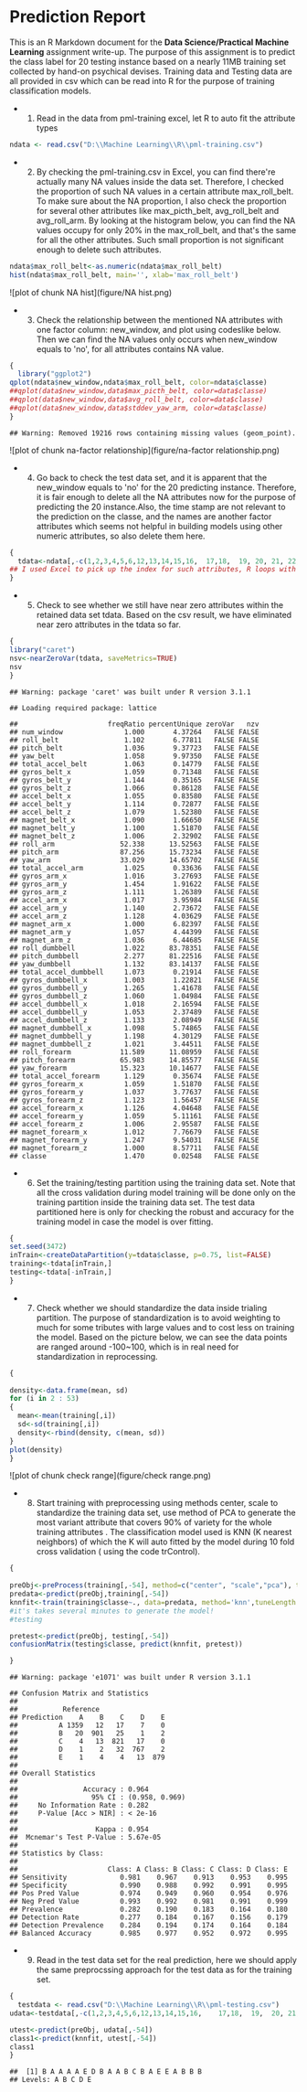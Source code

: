 Prediction Report
========================================================

This is an R Markdown document for the **Data Science/Practical Machine Learning** assignment write-up. The purpose of this assignment is to predict the class label for 20 testing instance based on a nearly 11MB training set collected by hand-on psychical devises. Training data and Testing data are all provided in csv which can be read into R for the purpose of training classification models. 

- 1. Read in the data from pml-training excel, let R to auto fit the attribute types


```r
ndata <- read.csv("D:\\Machine Learning\\R\\pml-training.csv")
```

- 2. By checking the pml-training.csv in Excel, you can find there're actually many NA values inside the data set. Therefore, I checked the proportion of such NA values in a certain attribute max_roll_belt. To make sure about the NA proportion, I also check the  proportion for several other attributes like max_picth_belt, avg_roll_belt and avg_roll_arm. By looking at the histogram below, you can find the NA values occupy for only 20% in the max_roll_belt, and that's the same for all the other attributes. Such small proportion is not significant enough to delete such attributes.

```r
ndata$max_roll_belt<-as.numeric(ndata$max_roll_belt)
hist(ndata$max_roll_belt, main='', xlab='max_roll_belt')
```

![plot of chunk NA hist](figure/NA hist.png) 
- 3. Check the relationship between the mentioned NA attributes with one factor column: new_window, and plot using codeslike below. Then we can find the NA values only occurs when new_window equals to 'no', for all attributes contains NA value.  

```r
{
  library("ggplot2")
qplot(ndata$new_window,ndata$max_roll_belt, color=ndata$classe)
##qplot(data$new_window,data$max_picth_belt, color=data$classe)
##qplot(data$new_window,data$avg_roll_belt, color=data$classe)
##qplot(data$new_window,data$stddev_yaw_arm, color=data$classe)
}
```

```
## Warning: Removed 19216 rows containing missing values (geom_point).
```

![plot of chunk na-factor relationship](figure/na-factor relationship.png) 
- 4. Go back to check the test data set, and it is apparent that the new_window equals to 'no' for the 20 predicting instance. Therefore, it is fair enough to delete all the NA attributes now for the purpose of predicting the 20 instance.Also, the time stamp are not relevant to the prediction on the classe, and the names are another factor attributes which seems not helpful in building models using other numeric attributes, so also delete them here.

```r
{
  tdata<-ndata[,-c(1,2,3,4,5,6,12,13,14,15,16,  17,18,	19,	20,	21,	22,	23,	24,	25,	26,	27,	28,	29,	30,	31,	32,	33,	34,	35,	36,	50,	51,	52,	53,	54,	55,	56,	57,	58,	59,	69,	70,	71,	72,	73,	74,	75,	76,	77,	78,	79,	80,	81,	82,	83,	87,	88,	89,	90,	91,	92,	93,	94,	95,	96,	97,	98,	99,	100,	101,	103,	104,	105,	106,	107,	108,	109,	110,	111,	112,	125,	126,	127,	128,	129,	130,	131,	132,	133,	134,	135,	136,	137,	138,	139,	141,	142,	143,	144,	145,	146,	147,	148,	149,	150)]
## I used Excel to pick up the index for such attributes, R loops with if conditions make be a easier approach.
}
```
- 5. Check to see whether we still have near zero attributes within the retained data set tdata. Based on the csv result, we have eliminated near zero attributes in the tdata so far.

```r
{
library("caret")
nsv<-nearZeroVar(tdata, saveMetrics=TRUE)
nsv
}
```

```
## Warning: package 'caret' was built under R version 3.1.1
```

```
## Loading required package: lattice
```

```
##                      freqRatio percentUnique zeroVar   nzv
## num_window               1.000       4.37264   FALSE FALSE
## roll_belt                1.102       6.77811   FALSE FALSE
## pitch_belt               1.036       9.37723   FALSE FALSE
## yaw_belt                 1.058       9.97350   FALSE FALSE
## total_accel_belt         1.063       0.14779   FALSE FALSE
## gyros_belt_x             1.059       0.71348   FALSE FALSE
## gyros_belt_y             1.144       0.35165   FALSE FALSE
## gyros_belt_z             1.066       0.86128   FALSE FALSE
## accel_belt_x             1.055       0.83580   FALSE FALSE
## accel_belt_y             1.114       0.72877   FALSE FALSE
## accel_belt_z             1.079       1.52380   FALSE FALSE
## magnet_belt_x            1.090       1.66650   FALSE FALSE
## magnet_belt_y            1.100       1.51870   FALSE FALSE
## magnet_belt_z            1.006       2.32902   FALSE FALSE
## roll_arm                52.338      13.52563   FALSE FALSE
## pitch_arm               87.256      15.73234   FALSE FALSE
## yaw_arm                 33.029      14.65702   FALSE FALSE
## total_accel_arm          1.025       0.33636   FALSE FALSE
## gyros_arm_x              1.016       3.27693   FALSE FALSE
## gyros_arm_y              1.454       1.91622   FALSE FALSE
## gyros_arm_z              1.111       1.26389   FALSE FALSE
## accel_arm_x              1.017       3.95984   FALSE FALSE
## accel_arm_y              1.140       2.73672   FALSE FALSE
## accel_arm_z              1.128       4.03629   FALSE FALSE
## magnet_arm_x             1.000       6.82397   FALSE FALSE
## magnet_arm_y             1.057       4.44399   FALSE FALSE
## magnet_arm_z             1.036       6.44685   FALSE FALSE
## roll_dumbbell            1.022      83.78351   FALSE FALSE
## pitch_dumbbell           2.277      81.22516   FALSE FALSE
## yaw_dumbbell             1.132      83.14137   FALSE FALSE
## total_accel_dumbbell     1.073       0.21914   FALSE FALSE
## gyros_dumbbell_x         1.003       1.22821   FALSE FALSE
## gyros_dumbbell_y         1.265       1.41678   FALSE FALSE
## gyros_dumbbell_z         1.060       1.04984   FALSE FALSE
## accel_dumbbell_x         1.018       2.16594   FALSE FALSE
## accel_dumbbell_y         1.053       2.37489   FALSE FALSE
## accel_dumbbell_z         1.133       2.08949   FALSE FALSE
## magnet_dumbbell_x        1.098       5.74865   FALSE FALSE
## magnet_dumbbell_y        1.198       4.30129   FALSE FALSE
## magnet_dumbbell_z        1.021       3.44511   FALSE FALSE
## roll_forearm            11.589      11.08959   FALSE FALSE
## pitch_forearm           65.983      14.85577   FALSE FALSE
## yaw_forearm             15.323      10.14677   FALSE FALSE
## total_accel_forearm      1.129       0.35674   FALSE FALSE
## gyros_forearm_x          1.059       1.51870   FALSE FALSE
## gyros_forearm_y          1.037       3.77637   FALSE FALSE
## gyros_forearm_z          1.123       1.56457   FALSE FALSE
## accel_forearm_x          1.126       4.04648   FALSE FALSE
## accel_forearm_y          1.059       5.11161   FALSE FALSE
## accel_forearm_z          1.006       2.95587   FALSE FALSE
## magnet_forearm_x         1.012       7.76679   FALSE FALSE
## magnet_forearm_y         1.247       9.54031   FALSE FALSE
## magnet_forearm_z         1.000       8.57711   FALSE FALSE
## classe                   1.470       0.02548   FALSE FALSE
```
- 6. Set the training/testing partition using the training data set. Note that all the cross validation during model training will be done only on the training partition inside the training data set. The test data partitioned here is only for checking the robust and accuracy for the training model in case the model is over fitting.

```r
{
set.seed(3472)
inTrain<-createDataPartition(y=tdata$classe, p=0.75, list=FALSE)
training<-tdata[inTrain,]
testing<-tdata[-inTrain,]
}
```
- 7. Check whether we should standardize the data inside trialing partition. The purpose of standardization is to avoid weighting to much for some tributes with large values and to cost less on training the model. Based on the picture below, we can see the data points are ranged around -100~100, which is in real need for standardization in reprocessing.

```r
{
  
density<-data.frame(mean, sd)
for (i in 2 : 53)
{ 
  mean<-mean(training[,i])
  sd<-sd(training[,i])
  density<-rbind(density, c(mean, sd))
}
plot(density)
}
```

![plot of chunk check range](figure/check range.png) 
- 8. Start training with preprocessing using methods center, scale to standardize the training data set, use method of PCA to generate the most variant attribute that covers 90% of variety for the whole training attributes . The classification model used is KNN (K nearest neighbors) of which the K will auto fitted by the model during 10 fold cross validation ( using the code trControl). 
     

```r
{
  
preObj<-preProcess(training[,-54], method=c("center", "scale","pca"), thresh=0.9)
predata<-predict(preObj,training[,-54])
knnfit<-train(training$classe~., data=predata, method='knn',tuneLength = 9,trControl = trainControl(method = "cv"))
#it's takes several minutes to generate the model!
#testing

pretest<-predict(preObj, testing[,-54])
confusionMatrix(testing$classe, predict(knnfit, pretest))

}
```

```
## Warning: package 'e1071' was built under R version 3.1.1
```

```
## Confusion Matrix and Statistics
## 
##           Reference
## Prediction    A    B    C    D    E
##          A 1359   12   17    7    0
##          B   20  901   25    1    2
##          C    4   13  821   17    0
##          D    1    2   32  767    2
##          E    1    4    4   13  879
## 
## Overall Statistics
##                                         
##                Accuracy : 0.964         
##                  95% CI : (0.958, 0.969)
##     No Information Rate : 0.282         
##     P-Value [Acc > NIR] : < 2e-16       
##                                         
##                   Kappa : 0.954         
##  Mcnemar's Test P-Value : 5.67e-05      
## 
## Statistics by Class:
## 
##                      Class: A Class: B Class: C Class: D Class: E
## Sensitivity             0.981    0.967    0.913    0.953    0.995
## Specificity             0.990    0.988    0.992    0.991    0.995
## Pos Pred Value          0.974    0.949    0.960    0.954    0.976
## Neg Pred Value          0.993    0.992    0.981    0.991    0.999
## Prevalence              0.282    0.190    0.183    0.164    0.180
## Detection Rate          0.277    0.184    0.167    0.156    0.179
## Detection Prevalence    0.284    0.194    0.174    0.164    0.184
## Balanced Accuracy       0.985    0.977    0.952    0.972    0.995
```
- 9. Read in the test data set for the real prediction, here we should apply the same preprocssing approach for the test data as for the training set.

```r
{
  testdata <- read.csv("D:\\Machine Learning\\R\\pml-testing.csv")
udata<-testdata[,-c(1,2,3,4,5,6,12,13,14,15,16,    17,18,  19,  20,	21,	22,	23,	24,	25,	26,	27,	28,	29,	30,	31,	32,	33,	34,	35,	36,	50,	51,	52,	53,	54,	55,	56,	57,	58,	59,	69,	70,	71,	72,	73,	74,	75,	76,	77,	78,	79,	80,	81,	82,	83,	87,	88,	89,	90,	91,	92,	93,	94,	95,	96,	97,	98,	99,	100,	101,	103,	104,	105,	106,	107,	108,	109,	110,	111,	112,	125,	126,	127,	128,	129,	130,	131,	132,	133,	134,	135,	136,	137,	138,	139,	141,	142,	143,	144,	145,	146,	147,	148,	149,	150)]

utest<-predict(preObj, udata[,-54])
class1<-predict(knnfit, utest[,-54])
class1
}
```

```
##  [1] B A A A A E D B A A B C B A E E A B B B
## Levels: A B C D E
```
